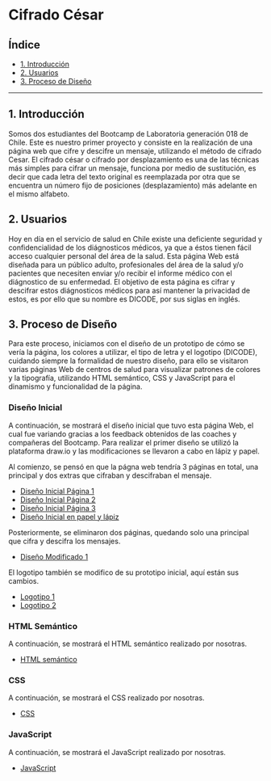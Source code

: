 # Cifrado César

## Índice

* [1. Introducción](#1-introducción)
* [2. Usuarios](#2-usuarios)
* [3. Proceso de Diseño](#3-proceso-de-diseño)

***

## 1. Introducción

Somos dos estudiantes del Bootcamp de Laboratoria generación 018 de Chile. Este es nuestro primer proyecto y consiste en la realización de una página web que cifre y descifre un mensaje, utilizando el método de cifrado Cesar. El cifrado césar o cifrado por desplazamiento es una de las técnicas más simples para cifrar un mensaje, funciona por medio de sustitución, es decir que cada letra del texto original es reemplazada por otra que se encuentra un número fijo de posiciones (desplazamiento) más adelante en el mismo alfabeto.

## 2. Usuarios

Hoy en día en el servicio de salud en Chile existe una deficiente seguridad y confidencialidad de los diágnosticos médicos, ya que a éstos tienen fácil acceso cualquier personal del área de la salud. Esta página Web está diseñada para un público adulto, profesionales del área de la salud y/o pacientes que necesiten enviar y/o recibir el informe médico con el diágnostico de su enfermedad. El objetivo de esta página es cifrar y descifrar estos diágnosticos médicos para así mantener la privacidad de estos, es por ello que su nombre es DICODE, por sus siglas en inglés. 

## 3. Proceso de Diseño

Para este proceso, iniciamos con el diseño de un prototipo de cómo se vería la página, los colores a utilizar, el tipo de letra y el logotipo (DICODE), cuidando siempre la formalidad de nuestro diseño, para ello se visitaron varias páginas Web de centros de salud para visualizar patrones de colores y la tipografía, utilizando HTML semántico, CSS y JavaScript para el dinamismo y funcionalidad de la página.

### Diseño Inicial

A continuación, se mostrará el diseño inicial que tuvo esta página Web, el cual fue variando gracias a los feedback obtenidos de las coaches y compañeras del Bootcamp. Para realizar el primer diseño se utilizó la plataforma draw.io y las modificaciones se llevaron a cabo en lápiz y papel. 

Al comienzo, se pensó en que la págna web tendría 3 páginas en total, una principal y dos extras que cifraban y descifraban el mensaje. 

  * [Diseño Inicial Página 1](https://curriculum.laboratoria.la/es/topics/html/02-html5/02-semantic-html)
  * [Diseño Inicial Página 2](https://curriculum.laboratoria.la/es/topics/html/02-html5/02-semantic-html)
  * [Diseño Inicial Página 3](https://curriculum.laboratoria.la/es/topics/html/02-html5/02-semantic-html)
  * [Diseño Inicial en papel y lápiz](https://curriculum.laboratoria.la/es/topics/html/02-html5/02-semantic-html)


Posteriormente, se eliminaron dos páginas, quedando solo una principal que cifra y descifra los mensajes. 

  * [Diseño Modificado 1](https://curriculum.laboratoria.la/es/topics/html/02-html5/02-semantic-html)

El logotipo también se modifico de  su prototipo inicial, aquí están sus cambios.

  * [Logotipo 1](https://curriculum.laboratoria.la/es/topics/html/02-html5/02-semantic-html)
  * [Logotipo 2](https://curriculum.laboratoria.la/es/topics/html/02-html5/02-semantic-html)

### HTML Semántico

A continuación, se mostrará el HTML semántico realizado por nosotras. 

  * [HTML semántico](https://curriculum.laboratoria.la/es/topics/css/01-css/01-intro-css)

### CSS 

A continuación, se mostrará el CSS realizado por nosotras.

  * [CSS](https://curriculum.laboratoria.la/es/topics/browser/02-dom/03-1-dom-methods-selection)

### JavaScript

A continuación, se mostrará el JavaScript realizado por nosotras.

  * [JavaScript](https://developer.mozilla.org/es/docs/Web/JavaScript/Data_structures#valores_primitivos)

